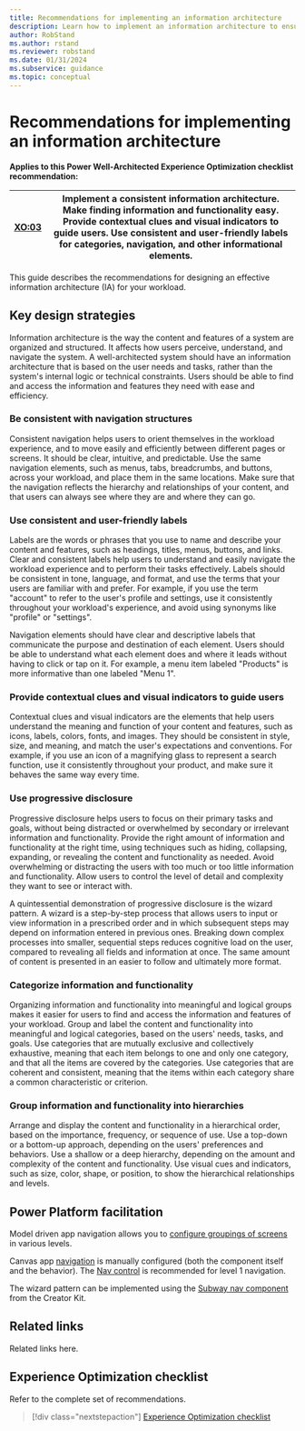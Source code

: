 ```yaml
---
title: Recommendations for implementing an information architecture
description: Learn how to implement an information architecture to ensure consistent success with user experience optimization.
author: RobStand
ms.author: rstand
ms.reviewer: robstand
ms.date: 01/31/2024
ms.subservice: guidance
ms.topic: conceptual
---
```


# Recommendations for implementing an information architecture

**Applies to this Power Well-Architected Experience Optimization checklist recommendation:**

|[XO:03](checklist.md)| **Implement a consistent information architecture. Make finding information and functionality easy. Provide contextual clues and visual indicators to guide users. Use consistent and user-friendly labels for categories, navigation, and other informational elements.** |
|---|---|

This guide describes the recommendations for designing an effective information architecture (IA) for your workload.

## Key design strategies

Information architecture is the way the content and features of a system are organized and structured. It affects how users perceive, understand, and navigate the system. A well-architected system should have an information architecture that is based on the user needs and tasks, rather than the system's internal logic or technical constraints. Users should be able to find and access the information and features they need with ease and efficiency.

### Be consistent with navigation structures

Consistent navigation helps users to orient themselves in the workload experience, and to move easily and efficiently between different pages or screens. It should be clear, intuitive, and predictable. Use the same navigation elements, such as menus, tabs, breadcrumbs, and buttons, across your workload, and place them in the same locations. Make sure that the navigation reflects the hierarchy and relationships of your content, and that users can always see where they are and where they can go.

### Use consistent and user-friendly labels

Labels are the words or phrases that you use to name and describe your content and features, such as headings, titles, menus, buttons, and links. Clear and consistent labels help users to understand and easily navigate the workload experience and to perform their tasks effectively. Labels should be consistent in tone, language, and format, and use the terms that your users are familiar with and prefer. For example, if you use the term "account" to refer to the user's profile and settings, use it consistently throughout your workload's experience, and avoid using synonyms like "profile" or "settings".

Navigation elements should have clear and descriptive labels that communicate the purpose and destination of each element. Users should be able to understand what each element does and where it leads without having to click or tap on it. For example, a menu item labeled "Products" is more informative than one labeled "Menu 1".

### Provide contextual clues and visual indicators to guide users

Contextual clues and visual indicators are the elements that help users understand the meaning and function of your content and features, such as icons, labels, colors, fonts, and images. They should be consistent in style, size, and meaning, and match the user's expectations and conventions. For example, if you use an icon of a magnifying glass to represent a search function, use it consistently throughout your product, and make sure it behaves the same way every time.

### Use progressive disclosure

Progressive disclosure helps users to focus on their primary tasks and goals, without being distracted or overwhelmed by secondary or irrelevant information and functionality. Provide the right amount of information and functionality at the right time, using techniques such as hiding, collapsing, expanding, or revealing the content and functionality as needed. Avoid overwhelming or distracting the users with too much or too little information and functionality. Allow users to control the level of detail and complexity they want to see or interact with.

A quintessential demonstration of progressive disclosure is the wizard pattern. A wizard is a step-by-step process that allows users to input or view information in a prescribed order and in which subsequent steps may depend on information entered in previous ones. Breaking down complex processes into smaller, sequential steps reduces cognitive load on the user, compared to revealing all fields and information at once. The same amount of content is presented in an easier to follow and ultimately more format.

### Categorize information and functionality

Organizing information and functionality into meaningful and logical groups makes it easier for users to find and access the information and features of your workload. Group and label the content and functionality into meaningful and logical categories, based on the users' needs, tasks, and goals. Use categories that are mutually exclusive and collectively exhaustive, meaning that each item belongs to one and only one category, and that all the items are covered by the categories. Use categories that are coherent and consistent, meaning that the items within each category share a common characteristic or criterion.

### Group information and functionality into hierarchies

Arrange and display the content and functionality in a hierarchical order, based on the importance, frequency, or sequence of use. Use a top-down or a bottom-up approach, depending on the users' preferences and behaviors. Use a shallow or a deep hierarchy, depending on the amount and complexity of the content and functionality. Use visual cues and indicators, such as size, color, shape, or position, to show the hierarchical relationships and levels.

## Power Platform facilitation

Model driven app navigation allows you to [configure groupings of screens](/power-apps/maker/model-driven-apps/app-navigation) in various levels.

Canvas app [navigation](/power-apps/maker/canvas-apps/add-screen-context-variables) is manually configured (both the component itself and the behavior). The [Nav control]() is recommended for level 1 navigation.

The wizard pattern can be implemented using the [Subway nav component](/power-platform/guidance/creator-kit/subwaynav) from the Creator Kit.

## Related links

Related links here.

## Experience Optimization checklist

Refer to the complete set of recommendations.

> [!div class="nextstepaction"]
> [Experience Optimization checklist](checklist.md)
